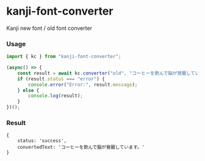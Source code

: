 # kanji-font-converter
Kanji new font / old font converter

### Usage
```ts
import { kc } from "kanji-font-converter";

(async() => {
    const result = await kc.converter("old", "コーヒーを飲んで脳が覚醒しています。");
    if (result.status === "error") {
        console.error("Error:", result.message);
    } else {
        console.log(result);
    }
})();
```

### Result
```
{
    status: 'success',
    convertedText: 'コーヒーを飮んで腦が覺醒しています。'
}
```
